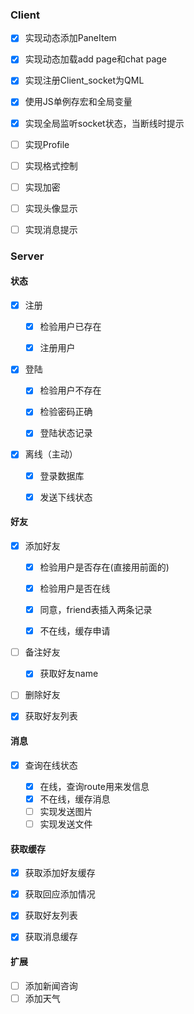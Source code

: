 ### Client

- [x] 实现动态添加PaneItem

- [x] 实现动态加载add page和chat page

- [x] 实现注册Client_socket为QML

- [x] 使用JS单例存宏和全局变量

- [x] 实现全局监听socket状态，当断线时提示

- [ ] 实现Profile

- [ ] 实现格式控制

- [ ] 实现加密

- [ ] 实现头像显示

- [ ] 实现消息提示

### Server

#### 状态

- [x] 注册
  
  - [x] 检验用户已存在
  
  - [x] 注册用户

- [x] 登陆
  
  - [x] 检验用户不存在
  
  - [x] 检验密码正确
  
  - [x] 登陆状态记录

- [x] 离线（主动）
  
  - [x] 登录数据库
  
  - [x] 发送下线状态

#### 好友

- [x] 添加好友
  
  - [x] 检验用户是否存在(直接用前面的)
  
  - [x] 检验用户是否在线
  
  - [x] 同意，friend表插入两条记录
  
  - [x] 不在线，缓存申请

- [ ] 备注好友
  
  - [x] 获取好友name

- [ ] 删除好友

- [x] 获取好友列表

#### 消息

- [x] 查询在线状态
  
  - [x] 在线，查询route用来发信息
  - [x] 不在线，缓存消息
  - [ ] 实现发送图片
  - [ ] 实现发送文件

#### 获取缓存

- [x] 获取添加好友缓存

- [x] 获取回应添加情况

- [x] 获取好友列表

- [x] 获取消息缓存

#### 扩展

- [ ] 添加新闻咨询
- [ ] 添加天气